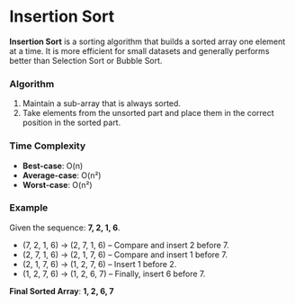 # Insertion Sort

**Insertion Sort** is a sorting algorithm that builds a sorted array one element at a time. It is more efficient for small datasets and generally performs better than Selection Sort or Bubble Sort.

### Algorithm

1. Maintain a sub-array that is always sorted.
2. Take elements from the unsorted part and place them in the correct position in the sorted part.

### Time Complexity

- **Best-case**: O(n)
- **Average-case**: O(n²)
- **Worst-case**: O(n²)

### Example

Given the sequence: **7, 2, 1, 6**.

- (7, 2, 1, 6) → (2, 7, 1, 6) – Compare and insert 2 before 7.
- (2, 7, 1, 6) → (2, 1, 7, 6) – Compare and insert 1 before 7.
- (2, 1, 7, 6) → (1, 2, 7, 6) – Insert 1 before 2.
- (1, 2, 7, 6) → (1, 2, 6, 7) – Finally, insert 6 before 7.

**Final Sorted Array**: **1, 2, 6, 7**
